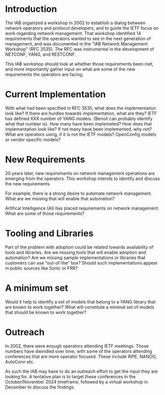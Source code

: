 # Introduction
The IAB organized a workshop in 2002 to establish a
dialog between network operators and protocol developers, and to guide the IETF focus on work regarding network management. That workshop identified 14 requirements that the operators wanted to see in the next generation of management, and was documented in the "IAB Network Management Workshop" (RFC 3535). The RFC was instrumental in the development of NETCONF, YANG, and RESTCONF.

This IAB workshop should look at whether those requirements been met, and more importantly gather input on what are some of the new requirements the operators are facing.

# Current Implementation
With what had been specified in RFC 3535, what does the implementation look like? If there are hurdles towards implementation, what are they? IETF has defined XXX number of YANG models. (Benoit can probably identify what that number is). How many have been implemeted? How does that implementation look like? If not many have been implemented, why not? What are operators using, if it is not the IETF models? OpenConfig models or vendor specific models?


# New Requirements

20 years later, new requirements on network management operations are emerging from the operators. This workshop intends to identify and discuss the new requirements.

For example, there is a strong desire to automate network management. What are we missing that will enable that automation?

Artifical Intelligence (AI) has placed requirements on network management. What are some of those requirements?

# Tooling and Libraries

Part of the problem with adoption could be related towards availability of tools and libraries. Are we missing tools that will enable adoption and automation? Are we missing sample implementations or libraries that customers can use “out-of-the” box? Should such implementations appear
in public sources like Sonic or FRR? 

# A minimum set

Would it help to identify a set of models that belong to a YANG library that are known to work together?
What will constitute a minimal set of models that should be known to work together? 

# Outreach
In 2002, there were enough operators attending IETF meetings. Those numbers have dwindled over time, with some of the operators attending conferences that are more operator focused. These include RIPE, NANOG, AutoConn etc.

As such the IAB may have to do an outreach effort to get the input they are looking for. A tentative plan is to target these conferences in the October/November 2024 timeframe, followed by a virtual workshop in December to discuss the findings. 

